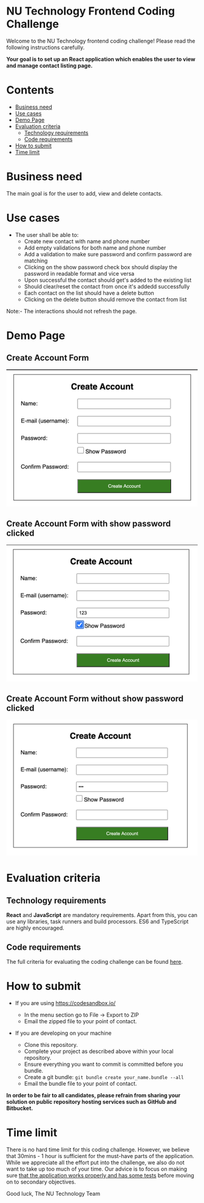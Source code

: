 # NU Technology Frontend Coding Challenge

Welcome to the NU Technology frontend coding challenge! Please read the following instructions carefully.

**Your goal is to set up an React application which enables the user to view and manage contact listing page.**

# Contents

-   [Business need](#business-need)
-   [Use cases](#use-cases)
-   [Demo Page](#demo-page)
-   [Evaluation criteria](#evaluation-criteria)
    -   [Technology requirements](#technology-requirements)
    -   [Code requirements](Criteria.md#must-have)
-   [How to submit](#how-to-submit)
-   [Time limit](#time-limit)

# Business need

The main goal is for the user to add, view and delete contacts.


# Use cases

- The user shall be able to:
  - Create new contact with name and phone number
  - Add empty validations for both name and phone number
  - Add a validation to make sure password and confirm password are matching
  - Clicking on the show password check box should display the password in readable format and vice versa
  - Upon successful the contact should get's added to the existing list
  - Should clear/reset the contact from once it's addedd successfully
  - Each contact on the list should have a delete button
  - Clicking on the delete button should remove the contact from list

Note:- The interactions should not refresh the page.

# Demo Page

## Create Account Form
![Alt text](./assets/demo.png?raw=true "Title")

## Create Account Form with show password clicked
![Alt text](./assets/demo_with_show_password.png?raw=true "Title")

## Create Account Form without show password clicked
![Alt text](./assets/demo_without_show_password.png?raw=true "Title")

# Evaluation criteria

## Technology requirements

**React** and **JavaScript** are mandatory requirements. Apart from this, you can use any libraries, task runners and build processors. ES6 and TypeScript are highly encouraged.

## Code requirements

The full criteria for evaluating the coding challenge can be found [here](./Criteria.md).

# How to submit

- If you are using https://codesandbox.io/
  - In the menu section go to File -> Export to ZIP
  - Email the zipped file to your point of contact.

- If you are developing on your machine
  - Clone this repository.
  - Complete your project as described above within your local repository.
  - Ensure everything you want to commit is committed before you bundle.
  - Create a git bundle: `git bundle create your_name.bundle --all`
  - Email the bundle file to your point of contact.

**In order to be fair to all candidates, please refrain from sharing your solution on public repository hosting services such as GitHub and Bitbucket.**

# Time limit

There is no hard time limit for this coding challenge. However, we believe that 30mins - 1 hour is sufficient for the must-have parts of the application. While we appreciate all the effort put into the challenge, we also do not want to take up too much of your time. Our advice is to focus on making sure [that the application works properly and has some tests](Criteria.md#must-have) before moving on to secondary objectives.

Good luck,
The NU Technology Team
